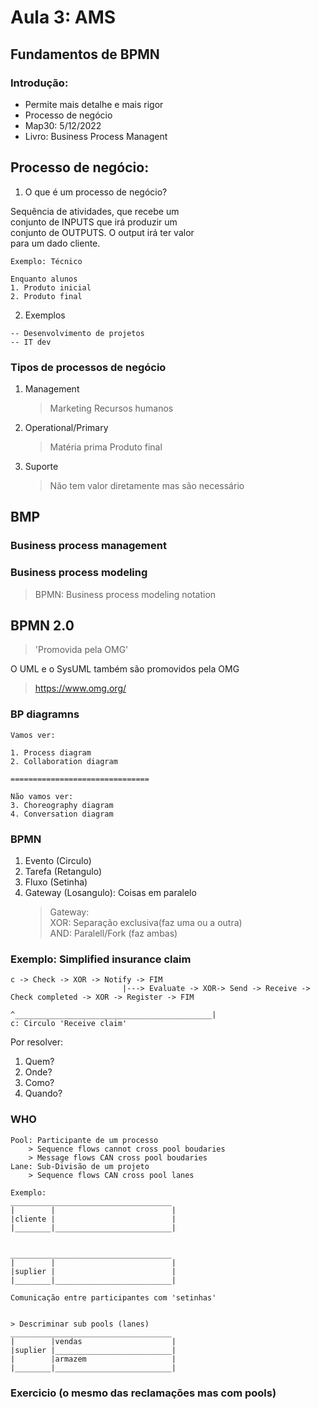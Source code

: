 # Aula 3: AMS

## Fundamentos de BPMN 

### Introdução:
- Permite mais detalhe e mais rigor
- Processo de negócio
- Map30: 5/12/2022
- Livro: Business Process Managent

## Processo de negócio:

1. O que é um processo de negócio? 

Sequência de atividades, que recebe um \
conjunto de INPUTS que irá produzir um \
conjunto de OUTPUTS. O output irá ter valor \
para um dado cliente.

```
Exemplo: Técnico

Enquanto alunos
1. Produto inicial 
2. Produto final 
```
2. Exemplos 
```
-- Desenvolvimento de projetos
-- IT dev
```

### Tipos de processos de negócio
1. Management
   > Marketing
   > Recursos humanos
2. Operational/Primary
   > Matéria prima
   > Produto final
3. Suporte
   > Não tem valor diretamente mas são necessário

## BMP

### Business process management

### Business process modeling

> BPMN: Business process modeling notation

## BPMN 2.0

> 'Promovida pela OMG'

O UML e o SysUML também são promovidos pela OMG

> https://www.omg.org/

### BP diagramns

```
Vamos ver:

1. Process diagram
2. Collaboration diagram

===============================

Não vamos ver:
3. Choreography diagram
4. Conversation diagram
```

### BPMN 
1. Evento (Circulo)
2. Tarefa (Retangulo)
3. Fluxo (Setinha)
4. Gateway (Losangulo): Coisas em paralelo
	> Gateway: \
	> XOR: Separação exclusiva(faz uma ou a outra) \
	> AND: Paralell/Fork (faz ambas)

### Exemplo: Simplified insurance claim
```
c -> Check -> XOR -> Notify -> FIM
                         |---> Evaluate -> XOR-> Send -> Receive -> Check completed -> XOR -> Register -> FIM 
                                            ^____________________________________________|
c: Circulo 'Receive claim' 
```

Por resolver:
1. Quem?
2. Onde?
3. Como?
4. Quando?

### WHO
```
Pool: Participante de um processo
	> Sequence flows cannot cross pool boudaries
	> Message flows CAN cross pool boudaries
Lane: Sub-Divisão de um projeto
	> Sequence flows CAN cross pool lanes

Exemplo:
____________________________________
|        |                          |
|cliente |                          |
|________|__________________________|


____________________________________
|        |                          |
|suplier |                          |
|________|__________________________|

Comunicação entre participantes com 'setinhas'


> Descriminar sub pools (lanes)
____________________________________
|        |vendas                    |
|suplier |__________________________|
|        |armazem                   |
|________|__________________________|

```

### Exercicio (o mesmo das reclamações mas com pools)





```